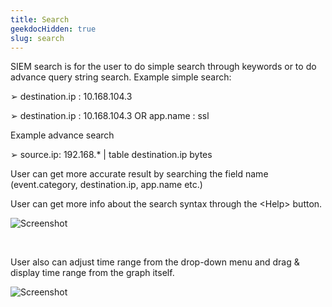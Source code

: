 ```yaml
---
title: Search
geekdocHidden: true
slug: search
---
```


SIEM search is for the user to do simple search through keywords or to do advance query string search. Example simple search: 

 	
&#10146;	destination.ip : 10.168.104.3

&#10146;	destination.ip : 10.168.104.3 OR app.name : ssl  

Example advance search
	
&#10146;	source.ip: 192.168.* | table destination.ip bytes

User can get more accurate result by searching the field name (event.category, destination.ip, app.name etc.)

User can get more info about the search syntax through the \<Help> button.


![Screenshot](/cloud_vista/loganalytics/images/search1.png)

&nbsp;

User also can adjust time range from the drop-down menu and drag & display time range from the graph itself.

![Screenshot](/cloud_vista/loganalytics/images/search2.png)
